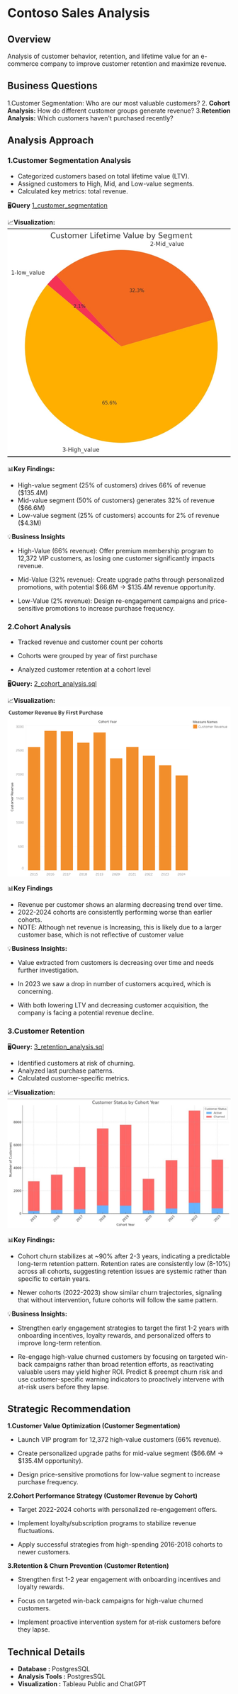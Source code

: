 # Contoso Sales Analysis

## Overview
Analysis of customer behavior, retention, and lifetime value for an e-commerce company to improve customer retention and maximize revenue.
## Business Questions
1.Customer Segmentation: Who are our most valuable customers?
2. **Cohort Analysis:** How do different customer groups generate revenue?
3.**Retention Analysis:** Which customers haven't purchased recently?

## Analysis Approach

### 1.Customer Segmentation Analysis
- Categorized customers based on total lifetime value (LTV).
- Assigned customers to High, Mid, and Low-value segments.
- Calculated key metrics: total revenue. 

🖥️**Query**
[1_customer_segmentation](/1_customer_segmentation.sql)

📈**Visualization:** 
![lifetime value](/images/1_customer_segmentation.jpg)

📊**Key Findings:**

- High-value segment (25% of customers) drives 66% of revenue ($135.4M)
- Mid-value segment (50% of customers) generates 32% of revenue ($66.6M)
- Low-value segment (25% of customers) accounts for 2% of revenue ($4.3M)

💡**Business Insights**

- High-Value (66% revenue): Offer premium membership program to 12,372 VIP customers, as losing one customer significantly impacts revenue. 
- Mid-Value (32% revenue): Create upgrade paths through personalized promotions, with potential $66.6M → $135.4M revenue opportunity.

- Low-Value (2% revenue): Design re-engagement campaigns and price-sensitive promotions to increase purchase frequency.

### 2.Cohort Analysis

- Tracked revenue and customer count per cohorts

- Cohorts were grouped by year of first purchase
- Analyzed customer retention at a cohort level

 🖥️**Query:** [2_cohort_analysis.sql](/2_cohort_analysis.sql/)

📈**Visualization:**
![Cohort Analysis](/images/2_cohort_analaysis.png
)



📊**Key Findings**
- Revenue per customer shows an alarming decreasing trend over time.
- 2022-2024 cohorts are consistently performing worse than earlier cohorts.
- NOTE: Although net revenue is Increasing, this is likely due to a larger customer base, which is not reflective of customer value

💡**Business Insights:**
- Value extracted from customers is decreasing over time and needs further investigation.

- In 2023 we saw a drop in number of customers acquired, which is concerning.

- With both lowering LTV and decreasing customer acquisition, the company is facing a potential revenue decline.

### 3.Customer Retention
🖥️**Query:** [3_retention_analysis.sql](/3_retention_analysis.sql)

- Identified customers at risk of churning.
- Analyzed last purchase patterns.
- Calculated customer-specific metrics.

📈**Visualization:** 
![3_customer_status](/images/3_cutomer_status.jpg)

📊**Key Findings:**

- Cohort churn stabilizes at ~90% after 2-3 years, indicating a predictable long-term retention pattern.
Retention rates are consistently low (8-10%) across all cohorts, suggesting retention issues are systemic rather than specific to certain years.

 - Newer cohorts (2022-2023) show similar churn trajectories, signaling that without intervention, future cohorts will follow the same pattern.


💡**Business Insights:**

- Strengthen early engagement strategies to target the first 1-2 years with onboarding incentives, loyalty rewards, and personalized offers to improve long-term retention.

- Re-engage high-value churned customers by focusing on targeted win-back campaigns rather than broad retention efforts, as reactivating valuable users may yield higher ROI.
Predict & preempt churn risk and use customer-specific warning indicators to proactively intervene with at-risk users before they lapse.



## Strategic Recommendation

**1.Customer Value Optimization (Customer Segmentation)**

- Launch VIP program for 12,372 high-value customers (66% revenue).

- Create personalized upgrade paths for mid-value segment ($66.6M → $135.4M opportunity).

- Design price-sensitive promotions for low-value segment to increase purchase frequency.

**2.Cohort Performance Strategy (Customer Revenue by Cohort)**

- Target 2022-2024 cohorts with personalized re-engagement offers.

- Implement loyalty/subscription programs to stabilize revenue fluctuations.

- Apply successful strategies from high-spending 2016-2018 cohorts to newer customers.

**3.Retention & Churn Prevention (Customer Retention)**

- Strengthen first 1-2 year engagement with onboarding incentives and loyalty rewards.

- Focus on targeted win-back campaigns for high-value churned customers.

- Implement proactive intervention system for at-risk customers before they lapse.

## Technical Details  
- **Database :** PostgresSQL
- **Analysis Tools :** PostgresSQL
- **Visualization :** Tableau Public and ChatGPT
